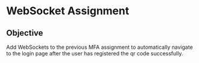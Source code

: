 # WebSocket Assignment

## Objective

Add WebSockets to the previous MFA assignment to automatically navigate to the login page after the user has registered the qr code successfully.
